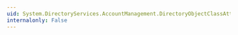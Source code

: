```yaml
---
uid: System.DirectoryServices.AccountManagement.DirectoryObjectClassAttribute.ObjectClass
internalonly: False
---
```

